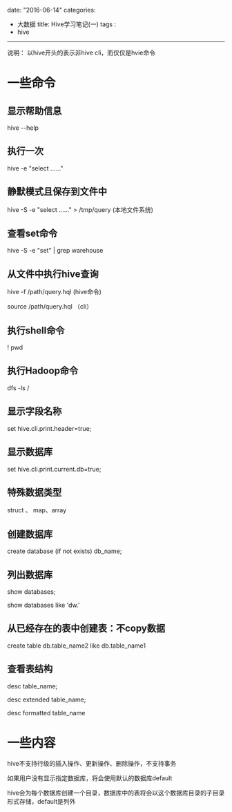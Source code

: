 date: "2016-06-14"
categories: 
  - 大数据
title: Hive学习笔记(一)
tags : 
 - hive
---

说明： 以hive开头的表示非hive cli，而仅仅是hvie命令

# 一些命令

## 显示帮助信息

hive --help


## 执行一次

hive -e "select ......"


## 静默模式且保存到文件中

hive -S -e "select ......" >  /tmp/query (本地文件系统)


## 查看set命令

hive -S -e "set" | grep warehouse

## 从文件中执行hive查询

hive -f /path/query.hql (hive命令)

source /path/query.hql （cli）

## 执行shell命令

! pwd

## 执行Hadoop命令

dfs -ls /

## 显示字段名称

set hive.cli.print.header=true;

## 显示数据库

set hive.cli.print.current.db=true;


## 特殊数据类型

struct 、 map、array

## 创建数据库

create database  (if not exists) db_name;

## 列出数据库

show databases;

show databases like 'dw.'

## 从已经存在的表中创建表：不copy数据

create table db.table_name2 like db.table_name1 

## 查看表结构

desc table_name;

desc extended table_name;

desc formatted table_name


# 一些内容

    
hive不支持行级的插入操作、更新操作、删除操作，不支持事务

如果用户没有显示指定数据库，将会使用默认的数据库default

hive会为每个数据库创建一个目录，数据库中的表将会以这个数据库目录的子目录形式存储，default是列外


















